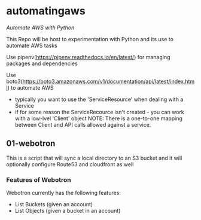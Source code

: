 # automatingaws

*Automate AWS with Python*

This Repo will be host to experimentation with Python and its use to automate AWS tasks

Use pipenv(https://pipenv.readthedocs.io/en/latest/) for managing packages and dependencies

Use boto3(https://boto3.amazonaws.com/v1/documentation/api/latest/index.html) to automate AWS

-  typically you want to use the 'ServiceResource' when dealing with a Service
-  if for some reason the ServiceRecource isn't created - you can work with a low-lvel 'Client' object
	NOTE: There is a one-to-one mapping between Client and API calls allowed against a service.

## 01-webotron

This is a script that will sync a local directory to an S3 bucket
and it will optionally configure Route53 and cloudfront as well

### Features of Webotron

Webotron currently has the following features:

- List Buckets (given an account)
- List Objects (given a bucket in an account)

